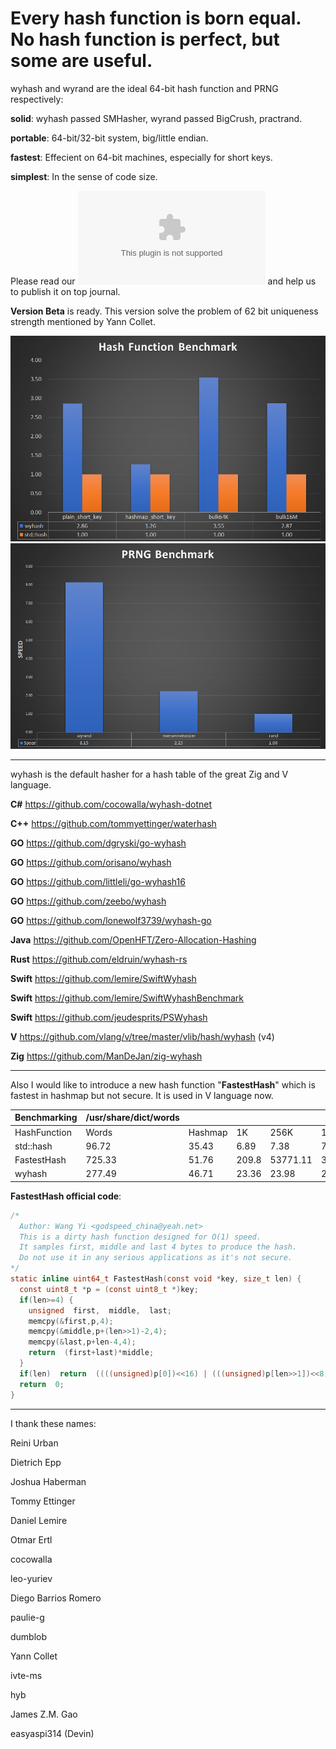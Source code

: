 Every hash function is born equal. No hash function is perfect, but some are useful.
====

wyhash and wyrand are the ideal 64-bit hash function and PRNG respectively: 

**solid**:  wyhash passed SMHasher, wyrand passed BigCrush, practrand.

**portable**: 64-bit/32-bit system, big/little endian.
  
**fastest**:  Effecient on 64-bit machines, especially for short keys.
  
**simplest**: In the sense of code size.

Please read our ![manuscript](wyhash.docx) and help us to publish it on top journal.

**Version Beta** is ready. This version solve the problem of 62 bit uniqueness strength mentioned by Yann Collet.

![](Clipboard01.png)
![](Clipboard02.png)

----------------------------------------
wyhash is the default hasher for a hash table of the great Zig and V language.

**C#**  https://github.com/cocowalla/wyhash-dotnet

**C++**  https://github.com/tommyettinger/waterhash

**GO**  https://github.com/dgryski/go-wyhash

**GO**  https://github.com/orisano/wyhash

**GO** https://github.com/littleli/go-wyhash16

**GO** https://github.com/zeebo/wyhash

**GO** https://github.com/lonewolf3739/wyhash-go

**Java** https://github.com/OpenHFT/Zero-Allocation-Hashing

**Rust**  https://github.com/eldruin/wyhash-rs

**Swift** https://github.com/lemire/SwiftWyhash

**Swift**  https://github.com/lemire/SwiftWyhashBenchmark

**Swift**  https://github.com/jeudesprits/PSWyhash

**V** https://github.com/vlang/v/tree/master/vlib/hash/wyhash (v4)

**Zig** https://github.com/ManDeJan/zig-wyhash

----------------------------------------

Also I would like to introduce a new hash function "**FastestHash**" which is fastest in hashmap but not secure. It is used in V language now.

| Benchmarking | /usr/share/dict/words |         |       |          |         |       |
| ------------ | --------------------- | ------- | ----- | -------- | ------- | ----- |
| HashFunction | Words                 | Hashmap | 1K    | 256K     | 16M     | 1G    |
| std::hash    | 96.72                 | 35.43   | 6.89  | 7.38     | 7.36    | 6.49  |
| FastestHash  | 725.33                | 51.76   | 209.8 | 53771.11 | 3435974 | inf   |
| wyhash       | 277.49                | 46.71   | 23.36 | 23.98    | 21.23   | 10.63 |

**FastestHash official code**:
```C
/*
  Author: Wang Yi <godspeed_china@yeah.net>
  This is a dirty hash function designed for O(1) speed.
  It samples first, middle and last 4 bytes to produce the hash.
  Do not use it in any serious applications as it's not secure.
*/
static inline uint64_t FastestHash(const void *key, size_t len) {
  const uint8_t *p = (const uint8_t *)key;
  if(len>=4) {
    unsigned  first,  middle,  last;
    memcpy(&first,p,4);
    memcpy(&middle,p+(len>>1)-2,4);
    memcpy(&last,p+len-4,4);
    return  (first+last)*middle;
  }
  if(len)  return  ((((unsigned)p[0])<<16) | (((unsigned)p[len>>1])<<8) | p[len-1])*0xa0761d6478bd642full;
  return  0;
}
```

----------------------------------------

I thank these names:

Reini Urban

Dietrich Epp

Joshua Haberman

Tommy Ettinger

Daniel Lemire

Otmar Ertl

cocowalla

leo-yuriev

Diego Barrios Romero

paulie-g 

dumblob

Yann Collet

ivte-ms

hyb

James Z.M. Gao

easyaspi314 (Devin)

